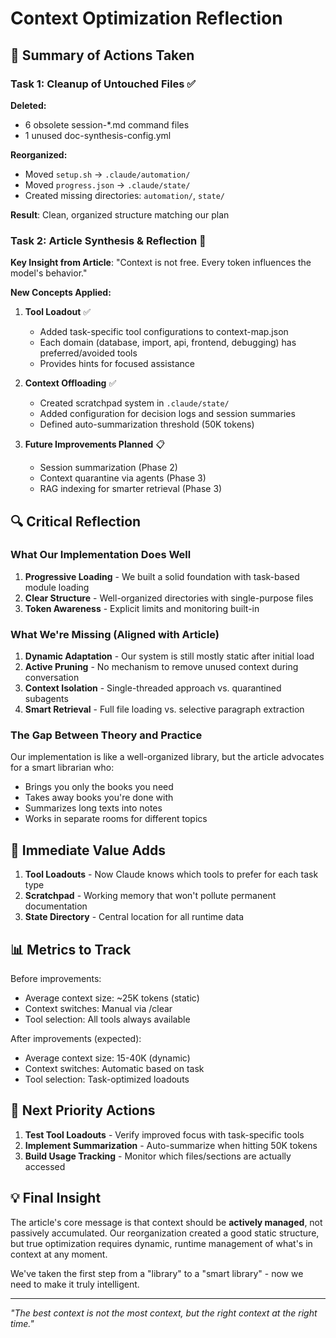 # Context Optimization Reflection

## 📝 Summary of Actions Taken

### Task 1: Cleanup of Untouched Files ✅

**Deleted:**
- 6 obsolete session-*.md command files
- 1 unused doc-synthesis-config.yml

**Reorganized:**
- Moved `setup.sh` → `.claude/automation/`
- Moved `progress.json` → `.claude/state/`
- Created missing directories: `automation/`, `state/`

**Result**: Clean, organized structure matching our plan

### Task 2: Article Synthesis & Reflection 🎯

**Key Insight from Article**: "Context is not free. Every token influences the model's behavior."

**New Concepts Applied:**

1. **Tool Loadout** ✅
   - Added task-specific tool configurations to context-map.json
   - Each domain (database, import, api, frontend, debugging) has preferred/avoided tools
   - Provides hints for focused assistance

2. **Context Offloading** ✅
   - Created scratchpad system in `.claude/state/`
   - Added configuration for decision logs and session summaries
   - Defined auto-summarization threshold (50K tokens)

3. **Future Improvements Planned** 📋
   - Session summarization (Phase 2)
   - Context quarantine via agents (Phase 3)
   - RAG indexing for smarter retrieval (Phase 3)

## 🔍 Critical Reflection

### What Our Implementation Does Well

1. **Progressive Loading** - We built a solid foundation with task-based module loading
2. **Clear Structure** - Well-organized directories with single-purpose files
3. **Token Awareness** - Explicit limits and monitoring built-in

### What We're Missing (Aligned with Article)

1. **Dynamic Adaptation** - Our system is still mostly static after initial load
2. **Active Pruning** - No mechanism to remove unused context during conversation
3. **Context Isolation** - Single-threaded approach vs. quarantined subagents
4. **Smart Retrieval** - Full file loading vs. selective paragraph extraction

### The Gap Between Theory and Practice

Our implementation is like a well-organized library, but the article advocates for a smart librarian who:
- Brings you only the books you need
- Takes away books you're done with
- Summarizes long texts into notes
- Works in separate rooms for different topics

## 🚀 Immediate Value Adds

1. **Tool Loadouts** - Now Claude knows which tools to prefer for each task type
2. **Scratchpad** - Working memory that won't pollute permanent documentation
3. **State Directory** - Central location for all runtime data

## 📊 Metrics to Track

Before improvements:
- Average context size: ~25K tokens (static)
- Context switches: Manual via /clear
- Tool selection: All tools always available

After improvements (expected):
- Average context size: 15-40K (dynamic)
- Context switches: Automatic based on task
- Tool selection: Task-optimized loadouts

## 🎯 Next Priority Actions

1. **Test Tool Loadouts** - Verify improved focus with task-specific tools
2. **Implement Summarization** - Auto-summarize when hitting 50K tokens
3. **Build Usage Tracking** - Monitor which files/sections are actually accessed

## 💡 Final Insight

The article's core message is that context should be **actively managed**, not passively accumulated. Our reorganization created a good static structure, but true optimization requires dynamic, runtime management of what's in context at any moment.

We've taken the first step from a "library" to a "smart library" - now we need to make it truly intelligent.

---

*"The best context is not the most context, but the right context at the right time."*